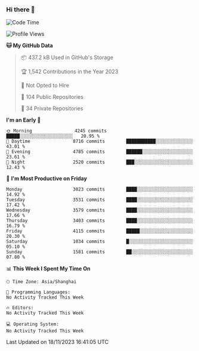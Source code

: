 ### Hi there 👋

<!--
**qbosen/qbosen** is a ✨ _special_ ✨ repository because its `README.md` (this file) appears on your GitHub profile.

Here are some ideas to get you started:

- 🔭 I’m currently working on ...
- 🌱 I’m currently learning ...
- 👯 I’m looking to collaborate on ...
- 🤔 I’m looking for help with ...
- 💬 Ask me about ...
- 📫 How to reach me: ...
- 😄 Pronouns: ...
- ⚡ Fun fact: ...
-->

<!--START_SECTION:waka-->
![Code Time](http://img.shields.io/badge/Code%20Time-2%2C111%20hrs%2036%20mins-blue)

![Profile Views](http://img.shields.io/badge/Profile%20Views-0-blue)

**🐱 My GitHub Data** 

> 📦 437.2 kB Used in GitHub's Storage 
 > 
> 🏆 1,542 Contributions in the Year 2023
 > 
> 🚫 Not Opted to Hire
 > 
> 📜 104 Public Repositories 
 > 
> 🔑 34 Private Repositories 
 > 
**I'm an Early 🐤** 

```text
🌞 Morning                4245 commits        █████░░░░░░░░░░░░░░░░░░░░   20.95 % 
🌆 Daytime                8716 commits        ███████████░░░░░░░░░░░░░░   43.01 % 
🌃 Evening                4785 commits        ██████░░░░░░░░░░░░░░░░░░░   23.61 % 
🌙 Night                  2520 commits        ███░░░░░░░░░░░░░░░░░░░░░░   12.43 % 
```
📅 **I'm Most Productive on Friday** 

```text
Monday                   3023 commits        ████░░░░░░░░░░░░░░░░░░░░░   14.92 % 
Tuesday                  3531 commits        ████░░░░░░░░░░░░░░░░░░░░░   17.42 % 
Wednesday                3579 commits        ████░░░░░░░░░░░░░░░░░░░░░   17.66 % 
Thursday                 3403 commits        ████░░░░░░░░░░░░░░░░░░░░░   16.79 % 
Friday                   4115 commits        █████░░░░░░░░░░░░░░░░░░░░   20.30 % 
Saturday                 1034 commits        █░░░░░░░░░░░░░░░░░░░░░░░░   05.10 % 
Sunday                   1581 commits        ██░░░░░░░░░░░░░░░░░░░░░░░   07.80 % 
```


📊 **This Week I Spent My Time On** 

```text
🕑︎ Time Zone: Asia/Shanghai

💬 Programming Languages: 
No Activity Tracked This Week

🔥 Editors: 
No Activity Tracked This Week

💻 Operating System: 
No Activity Tracked This Week
```


 Last Updated on 18/11/2023 16:41:05 UTC
<!--END_SECTION:waka-->
